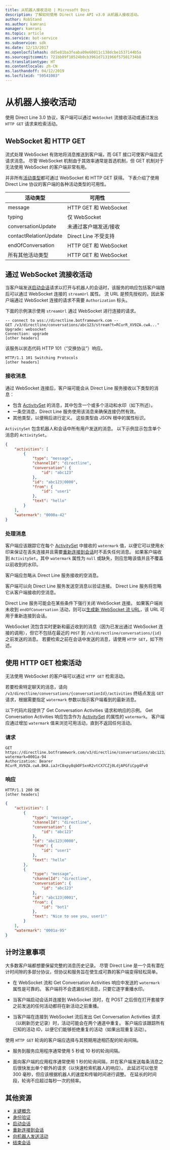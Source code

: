 ```yaml
---
title: 从机器人接收活动 | Microsoft Docs
description: 了解如何使用 Direct Line API v3.0 从机器人接收活动。
author: RobStand
ms.author: kamrani
manager: kamrani
ms.topic: article
ms.service: bot-service
ms.subservice: sdk
ms.date: 12/13/2017
ms.openlocfilehash: dd5e81ba3feaba09e60011c138dcbe1537144b5a
ms.sourcegitcommit: 721bb09f10524b0cb3961d7131966f57501734b8
ms.translationtype: HT
ms.contentlocale: zh-CN
ms.lasthandoff: 04/12/2019
ms.locfileid: "59541003"
---
```

# <a name="receive-activities-from-the-bot"></a>从机器人接收活动

使用 Direct Line 3.0 协议，客户端可以通过 `WebSocket` 流接收活动或通过发出 `HTTP GET` 请求来检索活动。 

## <a name="websocket-vs-http-get"></a>WebSocket 和 HTTP GET

流式处理 WebSocket 有效地将消息推送到客户端，而 GET 接口可使客户端显式请求消息。 尽管 WebSocket 机制由于其效率通常是首选机制，但 GET 机制对于无法使用 WebSocket 的客户端非常有用。 

并非所有[活动类型](bot-framework-rest-connector-activities.md)都可通过 WebSocket 和 HTTP GET 获得。 下表介绍了使用 Direct Line 协议的客户端的各种活动类型的可用性。

| 活动类型 | 可用性 | 
|----|----|
| message | HTTP GET 和 WebSocket |
| typing | 仅 WebSocket |
| conversationUpdate | 未通过客户端发送/接收 |
| contactRelationUpdate | Direct Line 不受支持 |
| endOfConversation | HTTP GET 和 WebSocket |
| 所有其他活动类型 | HTTP GET 和 WebSocket |

## <a id="connect-via-websocket"></a> 通过 WebSocket 流接收活动

当客户端发送[启动会话](bot-framework-rest-direct-line-3-0-start-conversation.md)请求以打开与机器人的会话时，该服务的响应包括客户端随后可以通过 WebSocket 连接的 `streamUrl` 属性。 流 URL 是预先授权的，因此客户端通过 WebSocket 连接的请求不需要 `Authorization` 标头。

下面的示例演示使用 `streamUrl` 通过 WebSocket 进行连接的请求。

```http
-- connect to wss://directline.botframework.com --
GET /v3/directline/conversations/abc123/stream?t=RCurR_XV9ZA.cwA..."
Upgrade: websocket
Connection: upgrade
[other headers]
```

该服务以状态代码 HTTP 101（“交换协议”）响应。

```http
HTTP/1.1 101 Switching Protocols
[other headers]
```

### <a name="receive-messages"></a>接收消息

通过 WebSocket 连接后，客户端可能会从 Direct Line 服务接收以下类型的消息：

- 包含 [ActivitySet](bot-framework-rest-direct-line-3-0-api-reference.md#activityset-object) 的消息，其中包含一个或多个活动和水印（如下所述）。
- 一条空消息，Direct Line 服务使用该消息来确保连接仍然有效。
- 其他类型，以便稍后进行定义。 这些类型由 JSON 根中的属性标识。

`ActivitySet` 包含机器人和会话中所有用户发送的消息。 以下示例显示包含单个消息的 `ActivitySet`。

```json
{
    "activities": [
        {
            "type": "message",
            "channelId": "directline",
            "conversation": {
                "id": "abc123"
            },
            "id": "abc123|0000",
            "from": {
                "id": "user1"
            },
            "text": "hello"
        }
    ],
    "watermark": "0000a-42"
}
```

### <a name="process-messages"></a>处理消息

客户端应该跟踪它在每个 [ActivitySet](bot-framework-rest-direct-line-3-0-api-reference.md#activityset-object) 中接收的 `watermark` 值，以便它可以使用水印来保证在丢失连接并且需要[重新连接到会话](bot-framework-rest-direct-line-3-0-reconnect-to-conversation.md)时不丢失任何消息。 如果客户端收到 `ActivitySet`，其中 `watermark` 属性为 `null` 或缺失，则应忽略该值并且不覆盖以前收到的水印。

客户端应忽略从 Direct Line 服务接收的空消息。

客户端可以向 Direct Line 服务发送空消息以验证连接。 Direct Line 服务将忽略它从客户端接收的空消息。

Direct Line 服务可能会在某些条件下强行关闭 WebSocket 连接。 如果客户端尚未收到 `endOfConversation` 活动，则可以[生成新 WebSocket 流 URL](bot-framework-rest-direct-line-3-0-reconnect-to-conversation.md)，该 URL 可用于重新连接到会话。 

WebSocket 流包含实时更新和最近收到的消息（因为已发出通过 WebSocket 连接的调用），但它不包括在最近的 `POST` 到 `/v3/directline/conversations/{id}` 之前发送的消息。 若要检索之前在会话中发送的消息，请使用 `HTTP GET`，如下所述。

## <a id="http-get"></a> 使用 HTTP GET 检索活动

无法使用 WebSocket 的客户端可以通过 `HTTP GET` 检索活动。

若要检索特定聊天的消息，请向 `/v3/directline/conversations/{conversationId}/activities` 终结点发出 `GET` 请求，根据需要指定 `watermark` 参数以指示客户端看到的最新消息。 

以下代码片段提供了 Get Conversation Activities 请求和响应的示例。 Get Conversation Activities 响应包含作为 [ActivitySet](bot-framework-rest-direct-line-3-0-api-reference.md#activityset-object) 的属性的 `watermark`。 客户端应通过增加 `watermark` 值来浏览可用活动，直到不返回任何活动。

### <a name="request"></a>请求

```http
GET https://directline.botframework.com/v3/directline/conversations/abc123/activities?watermark=0001a-94
Authorization: Bearer RCurR_XV9ZA.cwA.BKA.iaJrC8xpy8qbOF5xnR2vtCX7CZj0LdjAPGfiCpg4Fv0
```

### <a name="response"></a>响应

```http
HTTP/1.1 200 OK
[other headers]
```

```json
{
    "activities": [
        {
            "type": "message",
            "channelId": "directline",
            "conversation": {
                "id": "abc123"
            },
            "id": "abc123|0000",
            "from": {
                "id": "user1"
            },
            "text": "hello"
        }, 
        {
            "type": "message",
            "channelId": "directline",
            "conversation": {
                "id": "abc123"
            },
            "id": "abc123|0001",
            "from": {
                "id": "bot1"
            },
            "text": "Nice to see you, user1!"
        }
    ],
    "watermark": "0001a-95"
}
```

## <a name="timing-considerations"></a>计时注意事项

大多数客户端都想要保留完整的消息历史记录。 尽管 Direct Line 是一个具有潜在计时间隙的多部分协议，但协议和服务旨在使生成可靠的客户端变得轻松简单。

- 在 WebSocket 流和 Get Conversation Activities 响应中发送的 `watermark` 属性是可靠的。 客户端将不会遗漏任何消息，只要它逐字重播水印。

- 当客户端启动会话并连接到 WebSocket 流时，在 POST 之后但在打开套接字之前发送的任何活动都将在新活动之前重播。

- 当客户端在连接到 WebSocket 流后发出 Get Conversation Activities 请求（以刷新历史记录）时，活动可能会在两个通道中重复。 客户端应该跟踪所有已知的活动 ID，以便它们能够拒绝重复的活动（如果出现重复活动）。

使用 `HTTP GET` 轮询的客户端应选择与其预期用途相匹配的轮询间隔。

- 服务到服务应用程序通常使用 5 秒或 10 秒的轮询间隔。

- 面向客户端的应用程序通常使用 1 秒的轮询间隔，并在客户端发送每条消息之后很快发出单个额外的请求（以快速检索机器人的响应）。 此延迟可以低至 300 毫秒，但应该根据机器人的速度和传输时间进行调整。 在延长的时间段，轮询不应超过每秒一次的频率。

## <a name="additional-resources"></a>其他资源

- [关键概念](bot-framework-rest-direct-line-3-0-concepts.md)
- [身份验证](bot-framework-rest-direct-line-3-0-authentication.md)
- [启动会话](bot-framework-rest-direct-line-3-0-start-conversation.md)
- [重新连接到会话](bot-framework-rest-direct-line-3-0-reconnect-to-conversation.md)
- [向机器人发送活动](bot-framework-rest-direct-line-3-0-send-activity.md)
- [结束会话](bot-framework-rest-direct-line-3-0-end-conversation.md)
